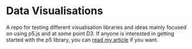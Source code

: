 # Data Visualisations
A repo for testing different visualisation libraries and ideas mainly focused on using p5.js and at some point D3. If anyone is interested in getting started with the p5 library, you can [read my article](https://medium.com/hackers-at-cambridge/computer-graphics-for-everyone-c80fc7e89cdc) if you want.  
